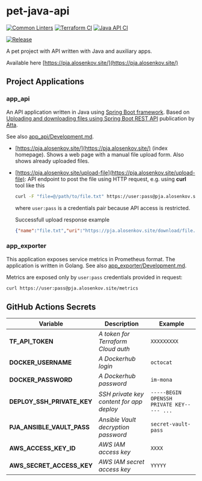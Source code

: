 # pet-java-api

[![Common Linters](https://github.com/and1er/pet-java-api/actions/workflows/linting.yml/badge.svg)](https://github.com/and1er/pet-java-api/actions/workflows/linting.yml)
[![Terraform CI](https://github.com/and1er/pet-java-api/actions/workflows/terraform-ci.yml/badge.svg)](https://github.com/and1er/pet-java-api/actions/workflows/terraform-ci.yml)
[![Java API CI](https://github.com/and1er/pet-java-api/actions/workflows/api-ci.yml/badge.svg)](https://github.com/and1er/pet-java-api/actions/workflows/api-ci.yml)

[![Release](https://github.com/and1er/pet-java-api/actions/workflows/release.yml/badge.svg)](https://github.com/and1er/pet-java-api/actions/workflows/release.yml)

A pet project with API written with Java and auxiliary apps.

Available here [https://pja.alosenkov.site/](https://pja.alosenkov.site/)

## Project Applications

### app_api

An API application written in Java using [Spring Boot framework](https://spring.io/).
Based on [Uploading and downloading files using Spring Boot REST API](https://attacomsian.com/blog/uploading-files-spring-boot) publication by [Atta](https://twitter.com/attacomsian).

See also [app_api/Development.md](app_api/Development.md).

* [https://pja.alosenkov.site/](https://pja.alosenkov.site/) (index homepage). Shows a web page with a manual file upload form. Also shows already uploaded files.
* [https://pja.alosenkov.site/upload-file](https://pja.alosenkov.site/upload-file): API endpoint to post the file using HTTP request, e.g. using **curl** tool like this

    ```bash
    curl -F "file=@/path/to/file.txt" https://user:pass@pja.alosenkov.site/upload-file
    ```

    where `user:pass` is a credentials pair because API access is restricted.

    Successfull upload response example

    ```json
    {"name":"file.txt","uri":"https://pja.alosenkov.site/download/file.txt","type":"text/plain","size":6}
    ```

### app_exporter

This application exposes service metrics in Prometheus format. The application is written in Golang. See also [app_exporter/Development.md](app_exporter/Development.md).

Metrics are exposed only by `user:pass` credentials provided in request:

```bash
curl https://user:pass@pja.alosenkov.site/metrics
```

## GitHub Actions Secrets

| Variable | Description | Example |
| ------ | ------ | ------ |
| **TF_API_TOKEN** | *A token for Terraform Cloud auth* | `XXXXXXXXX`
| **DOCKER_USERNAME** | *A Dockerhub login* | `octocat`
| **DOCKER_PASSWORD** | *A Dockerhub password* | `im-mona`
| **DEPLOY_SSH_PRIVATE_KEY** | *SSH private key content for app deploy* | `-----BEGIN OPENSSH PRIVATE KEY----- ...`
| **PJA_ANSIBLE_VAULT_PASS** | *Ansible Vault decryption password* | `secret-vault-pass`
| **AWS_ACCESS_KEY_ID** | *AWS IAM access key* | `XXXX`
| **AWS_SECRET_ACCESS_KEY** | *AWS IAM secret access key* | `YYYYY`
